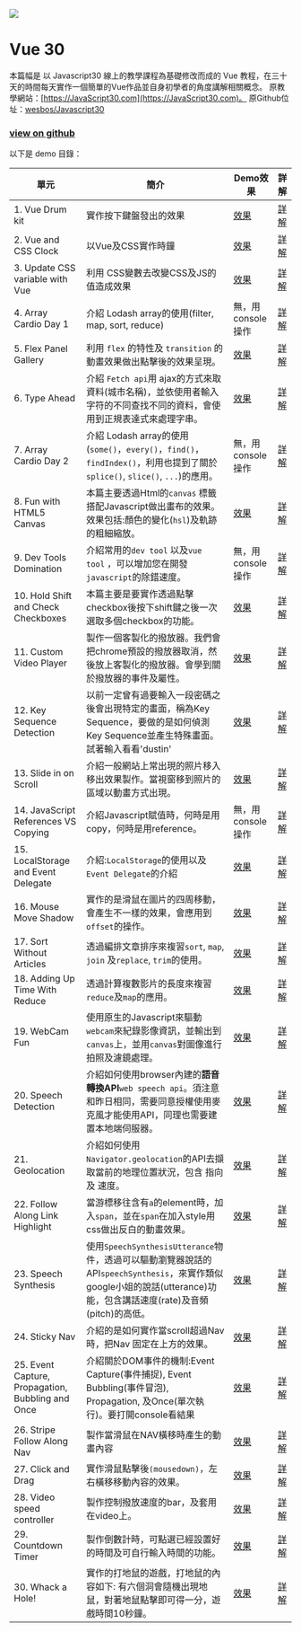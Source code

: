﻿![](https://images.ctfassets.net/fvjzlvrkinc4/3h1CuO6Kz0roj3RyUdsDRD/4356f2cb4f6cbc1c4191dc88d1f17294/Screen_Shot_2020-09-18_at_19.18.30.png?fm=jpg&fl=progressive)

# Vue 30

本篇幅是 以 Javascript30 線上的教學課程為基礎修改而成的 Vue 教程，在三十天的時間每天實作一個簡單的Vue作品並自身初學者的角度講解相關概念。 
原教學網站：[https://JavaScript30.com](https://JavaScript30.com)。
原Github位址：[wesbos/Javascript30](https://github.com/wesbos/JavaScript30)

### [view on github](https://github.com/SkyTim/vue30)

以下是 demo 目錄：

| 單元 | 簡介 | Demo效果 | 詳解 |
| ---------------------------------------- | ---------------------------------------- | ---------------------------------------- | ---------------------------------------- |
| 1. Vue Drum kit                              | 實作按下鍵盤發出的效果                              | [效果](https://skytim.github.io/vue30/01%20-%20Vue%20Drum%20Kit/index-FINISHED.html) | [詳解](https://github.com/Skytim/vue30/tree/master/01%20-%20Vue%20Drum%20Kit) |
| 2. Vue and CSS Clock                      | 以Vue及CSS實作時鐘                              | [效果](https://skytim.github.io/vue30/02%20-%20Vue%20and%20CSS%20Clock/index-FINISHED.html)  | [詳解](https://github.com/Skytim/vue30/tree/master/02%20-%20Vue%20and%20CSS%20Clock) |
| 3. Update CSS variable with Vue           | 利用 CSS變數去改變CSS及JS的值造成效果                  | [效果](https://skytim.github.io/vue30/03%20-%20CSS%20Variables/index-FINISHED.html)         | [詳解](https://github.com/skytim/vue30/tree/master/03%20-%20CSS%20Variables) |
| 4.  Array Cardio Day 1                   | 介紹 Lodash array的使用(filter, map, sort, reduce) | 無，用console操作                             | [詳解](https://github.com/skytim/vue30/tree/master/04%20-%20Array%20Cardio%20Day%201) |
| 5.  Flex Panel Gallery                   | 利用 `flex` 的特性及 `transition` 的動畫效果做出點擊後的效果呈現。 | [效果](https://skytim.github.io/vue30/05%20-%20Flex%20Panel%20Gallery/index-FINISHED.html)  | [詳解](https://skytim.github.io/vue30/05%20-%20Flex%20Panel%20Gallery/) |
| 6. Type Ahead                            | 介紹 `Fetch api`用 ajax的方式來取資料(城市名稱)，並依使用者輸入字符的不同查找不同的資料，會使用到正規表達式來處理字串。 | [效果](https://skytim.github.io/vue30/06%20-%20Type%20Ahead/index-FINISHED.html)            | [詳解](https://github.com/skytim/vue30/tree/master/06%20-%20Type%20Ahead) |
| 7. Array Cardio Day 2                    | 介紹 Lodash array的使用(`some()`，`every()`，`find()`，`findIndex()`，利用也提到了關於`splice()`, `slice()`, `...`)的應用。 | 無，用console操作                             | [詳解](https://github.com/skytim/vue30/tree/master/07%20-%20Array%20Cardio%20Day%202) |
| 8.  Fun with HTML5 Canvas                | 本篇主要透過Html的`canvas` 標籤搭配Javascript做出畫布的效果。效果包括:顏色的變化(`hsl`)及軌跡的粗細縮放。 | [效果](https://skytim.github.io/vue30/08%20-%20Fun%20with%20HTML5%20Canvas/index-FINISHED.html) | [詳解](https://github.com/skytim/vue30/tree/master/08%20-%20Fun%20with%20HTML5%20Canvas) |
| 9.  Dev Tools Domination                 | 介紹常用的`dev tool` 以及`vue tool` ，可以增加您在開發`javascript`的除錯速度。 | 無，用console操作                             | [詳解](https://github.com/skytim/vue30/tree/master/09%20-%20Dev%20Tools%20Domination) |
| 10.  Hold Shift and Check Checkboxes     | 本篇主要是要實作透過點擊checkbox後按下shift鍵之後一次選取多個checkbox的功能。 | [效果](https://skytim.github.io/vue30/10%20-%20Hold%20Shift%20and%20Check%20Checkboxes/index-FINISHED.html) | [詳解](https://github.com/skytim/vue30/tree/master/10%20-%20Hold%20Shift%20and%20Check%20Checkboxes) |
| 11. Custom Video Player                  | 製作一個客製化的撥放器。我們會把chrome預設的撥放器取消，然後放上客製化的撥放器。會學到關於撥放器的事件及屬性。 | [效果](https://skytim.github.io/vue30/11%20-%20Custom%20Video%20Player/) | [詳解](https://github.com/skytim/vue30/tree/master/11%20-%20Custom%20Video%20Player) |
| 12.  Key Sequence Detection              | 以前一定曾有過要輸入一段密碼之後會出現特定的畫面，稱為Key Sequence，要做的是如何偵測Key Sequence並產生特殊畫面。試著輸入看看'dustin' | [效果](https://skytim.github.io/vue30/12%20-%20Key%20Sequence%20Detection/index-FINISHED.html) | [詳解](https://github.com/skytim/vue30/tree/master/12%20-%20Key%20Sequence%20Detection) |
| 13.  Slide in on Scroll                  | 介紹一般網站上常出現的照片移入移出效果製作。當視窗移到照片的區域以動畫方式出現。 | [效果](https://skytim.github.io/vue30/13%20-%20Slide%20in%20on%20Scroll/index-FINISHED.html) | [詳解](https://github.com/skytim/vue30/tree/master/13%20-%20Slide%20in%20on%20Scroll) |
| 14.  JavaScript References VS Copying    | 介紹Javascript賦值時，何時是用copy，何時是用reference。 | 無，用console操作                             | [詳解](https://github.com/skytim/vue30/tree/master/14%20-%20JavaScript%20References%20VS%20Copying) |
| 15. LocalStorage and Event Delegate      | 介紹:`LocalStorage`的使用以及 `Event Delegate`的介紹 | [效果](https://skytim.github.io/vue30/15%20-%20LocalStorage/index-FINISHED.html)            | [詳解](https://github.com/skytim/vue30/tree/master/15%20-%20LocalStorage) |
| 16. Mouse Move Shadow                    | 實作的是滑鼠在圖片的四周移動，會產生不一樣的效果，會應用到`offset`的操作。 | [效果](https://skytim.github.io/vue30/16%20-%20Mouse%20Move%20Shadow)   | [詳解](https://github.com/skytim/vue30/tree/master/16%20-%20Mouse%20Move%20Shadow) |
| 17. Sort Without Articles                | 透過編排文章排序來複習`sort`, `map`, `join` 及`replace`, `trim`的使用。 | [效果](https://skytim.github.io/vue30/17%20-%20Sort%20Without%20Articles/index-FINISHED.html) | [詳解](https://github.com/skytim/vue30/tree/master/17%20-%20Sort%20Without%20Articles) |
| 18. Adding Up Time With Reduce           | 透過計算複數影片的長度來複習`reduce`及`map`的應用。      | [效果](https://skytim.github.io/vue30/18%20-%20Adding%20Up%20Times%20with%20Reduce/index-FINISHED.html) | [詳解](https://github.com/skytim/vue30/tree/master/18%20-%20Adding%20Up%20Times%20with%20Reduce) |
| 19. WebCam Fun                           | 使用原生的Javascript來驅動`webcam`來紀錄影像資訊，並輸出到`canvas`上，並用`canvas`對圖像進行拍照及濾鏡處理。 | [效果](https://skytim.github.io/vue30/19%20-%20Webcam%20Fun/index.html)            | [詳解](https://github.com/skytim/vue30/tree/master/19%20-%20Webcam%20Fun) |
| 20. Speech Detection                     | 介紹如何使用browser內建的**語音轉換API**`web speech api`。須注意和昨日相同，需要同意授權使用麥克風才能使用API，同理也需要建置本地端伺服器。 | [效果](https://skytim.github.io/vue30/20%20-%20Speech%20Detection/index-FINISHED.html)      | [詳解](https://github.com/skytim/vue30/tree/master/20%20-%20Speech%20Detection) |
| 21. Geolocation                          | 介紹如何使用`Navigator.geolocation`的API去擷取當前的地理位置狀況，包含 指向 及 速度。 | [效果](https://skytim.github.io/vue30/21%20-%20Geolocation/index-FINISHED.html)             | [詳解](https://github.com/skytim/vue30/tree/master/21%20-%20Geolocation) |
| 22. Follow Along Link Highlight          | 當游標移往含有`a`的element時，加入`span`，並在`span`在加入style用css做出反白的動畫效果。 | [效果](https://skytim.github.io/vue30/22%20-%20Follow%20Along%20Link%20Highlighter/index-FINISHED.html) | [詳解](https://github.com/skytim/vue30/tree/master/22%20-%20Follow%20Along%20Link%20Highlighter) |
| 23. Speech Synthesis                     | 使用`SpeechSynthesisUtterance`物件，透過可以驅動瀏覽器說話的API`speechSynthesis`，來實作類似google小姐的說話(utterance)功能，包含講話速度(rate)及音頻(pitch)的高低。 | [效果](https://skytim.github.io/vue30/23%20-%20Speech%20Synthesis/index-FINISHED.html)      | [詳解](https://github.com/skytim/vue30/tree/master/23%20-%20Speech%20Synthesis) |
| 24. Sticky Nav                           | 介紹的是如何實作當scroll超過Nav時，把Nav 固定在上方的效果。  | [效果](https://skytim.github.io/vue30/24%20-%20Sticky%20Nav/index-FINISHED.html)            | [詳解](https://github.com/skytim/vue30/tree/master/24%20-%20Sticky%20Nav) |
| 25. Event Capture, Propagation, Bubbling and Once | 介紹關於DOM事件的機制:Event Capture(事件捕捉), Event Bubbling(事件冒泡), Propagation, 及Once(單次執行)。要打開console看結果 | [效果](https://skytim.github.io/vue30/25%20-%20Event%20Capture%2C%20Propagation%2C%20Bubbling%20and%20Once/index-FINISHED.html) | [詳解](https://github.com/skytim/vue30/tree/master/25%20-%20Event%20Capture%2C%20Propagation%2C%20Bubbling%20and%20Once) |
| 26. Stripe Follow Along Nav              | 製作當滑鼠在NAV橫移時產生的動畫內容               | [效果](https://skytim.github.io/vue30/26%20-%20Stripe%20Follow%20Along%20Nav/index-FINISHED.html) | [詳解](https://github.com/skytim/vue30/tree/master/26%20-%20Stripe%20Follow%20Along%20Nav) |
| 27. Click and Drag                       | 實作滑鼠點擊後`(mousedown)`，左右橫移移動內容的效果。 | [效果](https://skytim.github.io/vue30/27%20-%20Click%20and%20Drag/index-FINISHED.html)      | [詳解](https://github.com/skytim/vue30/tree/master/27%20-%20Click%20and%20Drag) |
| 28. Video speed controller               | 製作控制撥放速度的bar，及套用在video上。          | [效果](https://skytim.github.io/vue30/28%20-%20Video%20Speed%20Controller/index-FINISHED.html) | [詳解](https://github.com/skytim/vue30/tree/master/28%20-%20Video%20Speed%20Controller) |
| 29. Countdown Timer                      | 製作倒數計時，可點選已經設置好的時間及可自行輸入時間的功能。    | [效果](https://skytim.github.io/vue30/29%20-%20Countdown%20Timer/index.html)       | [詳解](https://github.com/skytim/vue30/tree/master/29%20-%20Countdown%20Timer) |
| 30. Whack a Hole!                        | 實作的打地鼠的遊戲，打地鼠的內容如下: 有六個洞會隨機出現地鼠，對著地鼠點擊即可得一分，遊戲時間10秒鐘。 | [效果](https://skytim.github.io/vue30/30%20-%20Whack%20A%20Mole/index-FINISHED.html)        | [詳解](https://github.com/skytim/vue30/tree/master/30%20-%20Whack%20A%20Mole) |

